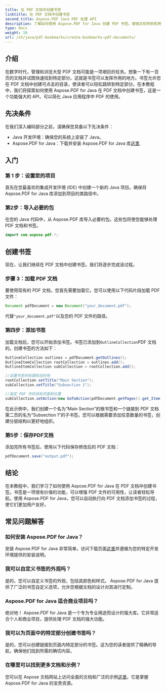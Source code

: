 ```yaml
---
title: 在 PDF 文档中创建书签
linktitle: 在 PDF 文档中创建书签
second_title: Aspose.PDF Java PDF 处理 API
description: 了解如何使用 Aspose.PDF for Java 创建 PDF 书签。增强文档导航和用户体验。带有源代码的分步指南。
type: docs
weight: 10
url: /zh/java/pdf-bookmarks/create-bookmarks-pdf-documents/
---
```


## 介绍

在数字时代，管理和浏览大型 PDF 文档可能是一项艰巨的任务。想象一下有一百页的文档并试图快速找到特定部分。这就是书签可以发挥作用的地方。书签允许您在 PDF 文档中创建可点击的目录，使读者可以轻松跳转到特定部分。在本教程中，我们将探索如何使用 Aspose.PDF for Java 在 PDF 文档中创建书签，这是一个功能强大的 API，可以简化 Java 应用程序中 PDF 的使用。

## 先决条件

在我们深入编码部分之前，请确保您具备以下先决条件：

- Java 开发环境：确保您的系统上安装了 Java。
-  Aspose.PDF for Java：下载并安装 Aspose.PDF for Java 库[这里](https://releases.aspose.com/pdf/java/).

## 入门

### 第 1 步：设置您的项目

首先在您最喜欢的集成开发环境 (IDE) 中创建一个新的 Java 项目。确保将 Aspose.PDF for Java 库添加到项目的类路径中。

### 第2步：导入必要的包

在您的 Java 代码中，从 Aspose.PDF 库导入必要的包。这些包将使您能够处理 PDF 文档和书签。

```java
import com.aspose.pdf.*;
```

## 创建书签

现在，让我们继续在 PDF 文档中创建书签。我们将逐步完成该过程。

### 步骤 3：加载 PDF 文档

要使用现有的 PDF 文档，您首先需要加载它。您可以使用以下代码片段加载 PDF 文件：

```java
Document pdfDocument = new Document("your_document.pdf");
```

代替`"your_document.pdf"`以及您的 PDF 文件的路径。

### 第四步：添加书签

加载文档后，您可以开始添加书签。书签已添加到`OutlineCollection`PDF 文档的。创建书签的方法如下：

```java
OutlineCollection outlines = pdfDocument.getOutlines();
OutlineItemCollection rootCollection = outlines.add();
OutlineItemCollection subCollection = rootCollection.add();

//设置书签的标题和目的地
rootCollection.setTitle("Main Section");
subCollection.setTitle("Subsection 1");

//指定 PDF 中的目标页面和位置
subCollection.setAction(new GoToAction(pdfDocument.getPages().get_Item(1)));
```

在此示例中，我们创建一个名为“Main Section”的根书签和一个链接到 PDF 文档第二页的名为“Subsection 1”的子书签。您可以根据需要添加任意数量的书签，创建分层结构以更好地组织。

### 第5步：保存PDF文档

添加完所有书签后，使用以下代码保存修改后的 PDF 文档：

```java
pdfDocument.save("output.pdf");
```

## 结论

在本教程中，我们学习了如何使用 Aspose.PDF for Java 在 PDF 文档中创建书签。书签是一项很有价值的功能，可以增强 PDF 文件的可用性，让读者轻松导航。使用 Aspose.PDF for Java，您可以自动执行向 PDF 文档添加书签的过程，使它们更加用户友好。

## 常见问题解答

### 如何安装 Aspose.PDF for Java？

安装 Aspose.PDF for Java 非常简单。访问下载页面[这里](https://releases.aspose.com/pdf/java/)并遵循为您的特定开发环境提供的安装说明。

### 我可以自定义书签的外观吗？

是的，您可以自定义书签的外观，包括其颜色和样式。 Aspose.PDF for Java 提供了广泛的书签自定义选项，允许您根据文档的设计对其进行定制。

### Aspose.PDF for Java 适合商业项目吗？

绝对地！ Aspose.PDF for Java 是一个专为专业用途而设计的强大库。它非常适合个人和商业项目，提供处理 PDF 文档的强大功能。

### 我可以为页面中的特定部分创建书签吗？

是的，您可以创建链接到页面内特定部分的书签。这为您的读者提供了精确的导航，确保他们找到所需的确切内容。

### 在哪里可以找到更多文档和示例？

您可以在 Aspose 文档网站上访问全面的文档和广泛的示例[这里](https://reference.aspose.com/pdf/java/)。它是掌握 Aspose.PDF for Java 的宝贵资源。